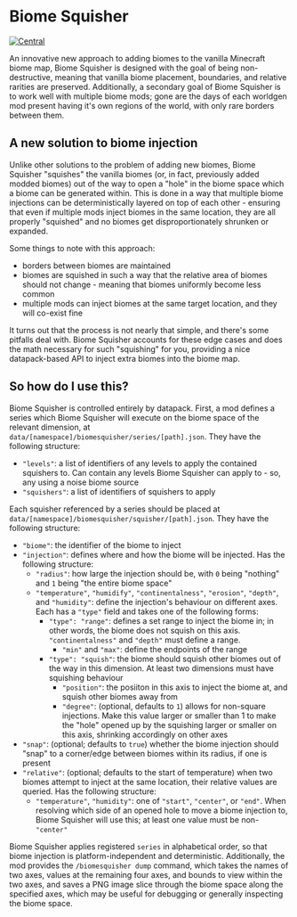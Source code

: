 # Biome Squisher

[![Central](https://img.shields.io/badge/maven_central-blue?style=for-the-badge)](https://central.sonatype.com/search?q=dev.lukebemish.biomesquisher)

An innovative new approach to adding biomes to the vanilla Minecraft biome map, Biome Squisher is designed with the goal
of being non-destructive, meaning that vanilla biome placement, boundaries, and relative rarities are preserved.
Additionally, a secondary goal of Biome Squisher is to work well with multiple biome mods; gone are the days of each
worldgen mod present having it's own regions of the world, with only rare borders between them.

## A new solution to biome injection

Unlike other solutions to the problem of adding new biomes, Biome Squisher "squishes" the vanilla biomes (or, in fact,
previously added modded biomes) out of the way to open a "hole" in the biome space which a biome can be generated within.
This is done in a way that multiple biome injections can be deterministically layered on top of each other - ensuring that
even if multiple mods inject biomes in the same location, they are all properly "squished" and no biomes get disproportionately
shrunken or expanded.

Some things to note with this approach:

- borders between biomes are maintained
- biomes are squished in such a way that the relative area of biomes should not change - meaning that biomes uniformly become
  less common
- multiple mods can inject biomes at the same target location, and they will co-exist fine

It turns out that the process is not nearly that simple, and there's some pitfalls deal with. Biome Squisher accounts
for these edge cases and does the math necessary for such "squishing" for you, providing a nice datapack-based API to
inject extra biomes into the biome map.

## So how do I use this?

Biome Squisher is controlled entirely by datapack. First, a mod defines a series which Biome Squisher will execute on the biome space
of the relevant dimension, at `data/[namespace]/biomesquisher/series/[path].json`. They have the following structure:

* `"levels"`: a list of identifiers of any levels to apply the contained squishers to. Can contain any levels Biome Squisher can apply to - so, any using a noise biome source
* `"squishers"`: a list of identifiers of squishers to apply

Each squisher referenced by a series should be placed at `data/[namespace]/biomesquisher/squisher/[path].json`. They have the following structure:

* `"biome"`: the identifier of the biome to inject
* `"injection"`: defines where and how the biome will be injected. Has the following structure:
  * `"radius"`: how large the injection should be, with `0` being "nothing" and `1` being "the entire biome space"
  * `"temperature"`, `"humidify"`, `"continentalness"`, `"erosion"`, `"depth"`, and `"humidity"`: define the injection's behaviour on different axes. Each has a `"type"` field and takes one of the following forms:
    * `"type": "range"`: defines a set range to inject the biome in; in other words, the biome does not squish on this axis. `"continentalness"` and `"depth"` must define a range.
      * `"min"` and `"max"`: define the endpoints of the range
    * `"type": "squish"`: the biome should squish other biomes out of the way in this dimension. At least two dimensions must have squishing behaviour
      * `"position"`: the posiiton in this axis to inject the biome at, and squish other biomes away from
      * `"degree"`: (optional, defaults to `1`) allows for non-square injections. Make this value larger or smaller than 1 to make the "hole" opened up by the squishing larger or smaller on this axis, shrinking accordingly on other axes
* `"snap"`: (optional; defaults to `true`) whether the biome injection should "snap" to a corner/edge between biomes within its radius, if one is present
* `"relative"`: (optional; defaults to the start of temperature) when two biomes attempt to inject at the same location, their relative values are queried. Has the following structure:
  * `"temperature"`, `"humidity"`: one of `"start"`, `"center"`, or `"end"`. When resolving which side of an opened hole to move a biome injection to, Biome Squisher will use this; at least one value must be non-`"center"`

Biome Squisher applies registered `series` in alphabetical order, so that biome injection is platform-independent and
deterministic. Additionally, the mod provides the `/biomesquisher dump` command, which takes the names of two axes,
values at the remaining four axes, and bounds to view within the two axes, and saves a PNG image slice through the biome
space along the specified axes, which may be useful for debugging or generally inspecting the biome space.
